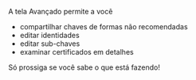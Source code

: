 [//]: # (NOTA: coloque cada frase em sua própria linha, o Transifex coloca cada linha em seu próprio campo de tradução!)

A tela Avançado permite a você
* compartilhar chaves de formas não recomendadas
* editar identidades
* editar sub-chaves
* examinar certificados em detalhes

Só prossiga se você sabe o que está fazendo!